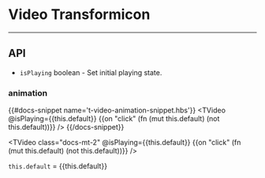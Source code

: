 # Video Transformicon
---
## API
  * `isPlaying` boolean - Set initial playing state.

### animation
{{#docs-snippet name='t-video-animation-snippet.hbs'}}
  <TVideo 
    @isPlaying={{this.default}}
    {{on "click" (fn (mut this.default) (not this.default))}}
  />
{{/docs-snippet}}

<TVideo
  class="docs-mt-2"
  @isPlaying={{this.default}}
  {{on "click" (fn (mut this.default) (not this.default))}}
/>

`this.default` = {{this.default}}